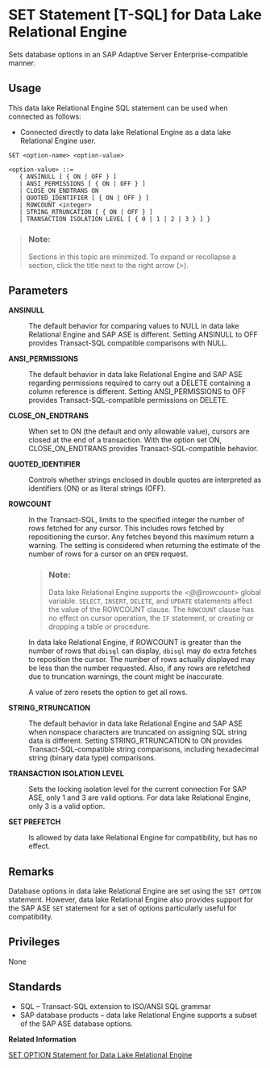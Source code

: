 <!-- loioa62546b384f2101588d3bfd494dfc800 -->

# SET Statement \[T-SQL\] for Data Lake Relational Engine

Sets database options in an SAP Adaptive Server Enterprise-compatible manner.



<a name="loioa62546b384f2101588d3bfd494dfc800__section_ovp_dvr_znb"/>

## Usage

This data lake Relational Engine SQL statement can be used when connected as follows:

-   Connected directly to data lake Relational Engine as a data lake Relational Engine user.



```
SET <option-name> <option-value>
```

```
<option-value> ::=
   { ANSINULL [ { ON | OFF } ]
   | ANSI_PERMISSIONS [ { ON | OFF } ]
   | CLOSE_ON_ENDTRANS ON 
   | QUOTED_IDENTIFIER [ { ON | OFF } ]
   | ROWCOUNT <integer>
   | STRING_RTRUNCATION [ { ON | OFF } ]
   | TRANSACTION ISOLATION LEVEL [ { 0 | 1 | 2 | 3 } ] }
```



> ### Note:  
> Sections in this topic are minimized. To expand or recollapse a section, click the title next to the right arrow \(*\>*\).



<a name="loioa62546b384f2101588d3bfd494dfc800__IQ_Parameters"/>

## Parameters


<dl>
<dt><b>

ANSINULL

</b></dt>
<dd>

The default behavior for comparing values to NULL in data lake Relational Engine and SAP ASE is different. Setting ANSINULL to OFF provides Transact-SQL compatible comparisons with NULL.



</dd><dt><b>

ANSI\_PERMISSIONS

</b></dt>
<dd>

The default behavior in data lake Relational Engine and SAP ASE regarding permissions required to carry out a DELETE containing a column reference is different. Setting ANSI\_PERMISSIONS to OFF provides Transact-SQL-compatible permissions on DELETE.



</dd><dt><b>

CLOSE\_ON\_ENDTRANS

</b></dt>
<dd>

When set to ON \(the default and only allowable value\), cursors are closed at the end of a transaction. With the option set ON, CLOSE\_ON\_ENDTRANS provides Transact-SQL-compatible behavior.



</dd><dt><b>

QUOTED\_IDENTIFIER

</b></dt>
<dd>

Controls whether strings enclosed in double quotes are interpreted as identifiers \(ON\) or as literal strings \(OFF\).



</dd><dt><b>

ROWCOUNT

</b></dt>
<dd>

In the Transact-SQL, limits to the specified integer the number of rows fetched for any cursor. This includes rows fetched by repositioning the cursor. Any fetches beyond this maximum return a warning. The setting is considered when returning the estimate of the number of rows for a cursor on an `OPEN` request.

> ### Note:  
> Data lake Relational Engine supports the *<@@rowcount\>* global variable. `SELECT`, `INSERT`, `DELETE`, and `UPDATE` statements affect the value of the ROWCOUNT clause. The `ROWCOUNT` clause has no effect on cursor operation, the `IF` statement, or creating or dropping a table or procedure.

In data lake Relational Engine, if ROWCOUNT is greater than the number of rows that `dbisql` can display, `dbisql` may do extra fetches to reposition the cursor. The number of rows actually displayed may be less than the number requested. Also, if any rows are refetched due to truncation warnings, the count might be inaccurate.

A value of zero resets the option to get all rows.



</dd><dt><b>

STRING\_RTRUNCATION

</b></dt>
<dd>

The default behavior in data lake Relational Engine and SAP ASE when nonspace characters are truncated on assigning SQL string data is different. Setting STRING\_RTRUNCATION to ON provides Transact-SQL-compatible string comparisons, including hexadecimal string \(binary data type\) comparisons.



</dd><dt><b>

TRANSACTION ISOLATION LEVEL

</b></dt>
<dd>

Sets the locking isolation level for the current connection For SAP ASE, only 1 and 3 are valid options. For data lake Relational Engine, only 3 is a valid option.



</dd><dt><b>

SET PREFETCH

</b></dt>
<dd>

Is allowed by data lake Relational Engine for compatibility, but has no effect.



</dd>
</dl>



<a name="loioa62546b384f2101588d3bfd494dfc800__IQ_Usage"/>

## Remarks

Database options in data lake Relational Engine are set using the `SET OPTION` statement. However, data lake Relational Engine also provides support for the SAP ASE `SET` statement for a set of options particularly useful for compatibility.



<a name="loioa62546b384f2101588d3bfd494dfc800__IQ_Permissions"/>

## Privileges

None



<a name="loioa62546b384f2101588d3bfd494dfc800__IQ_Standards"/>

## Standards

-   SQL – Transact-SQL extension to ISO/ANSI SQL grammar
-   SAP database products – data lake Relational Engine supports a subset of the SAP ASE database options.

**Related Information**  


[SET OPTION Statement for Data Lake Relational Engine](set-option-statement-for-data-lake-relational-engine-a625da7.md "Changes options that affect the behavior of the database and its compatibility with Transact-SQL. Setting the value of an option can change the behavior for all users or an individual user, in either a temporary or permanent scope.")

